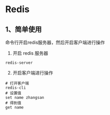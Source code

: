 # Redis

## 1、简单使用

命令行开启redis服务器，然后开启客户端进行操作

1. 开启 redis 服务器

```shel
redis-server
```

2. 开启客户端进行操作

```shell
# 打开客户端
redis-cli
# 设置值
set name zhangsan
# 得到值
get name
```

